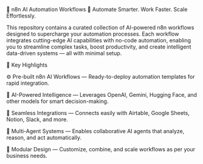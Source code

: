 🚀 n8n AI Automation Workflows
🤖 Automate Smarter. Work Faster. Scale Effortlessly.

This repository contains a curated collection of AI-powered n8n workflows designed to supercharge your automation processes. Each workflow integrates cutting-edge AI capabilities with no-code automation, enabling you to streamline complex tasks, boost productivity, and create intelligent data-driven systems — all with minimal setup.

🌟 Key Highlights

⚙️ Pre-built n8n AI Workflows — Ready-to-deploy automation templates for rapid integration.

🧠 AI-Powered Intelligence — Leverages OpenAI, Gemini, Hugging Face, and other models for smart decision-making.

🔗 Seamless Integrations — Connects easily with Airtable, Google Sheets, Notion, Slack, and more.

💬 Multi-Agent Systems — Enables collaborative AI agents that analyze, reason, and act automatically.

🧩 Modular Design — Customize, combine, and scale workflows as per your business needs.
